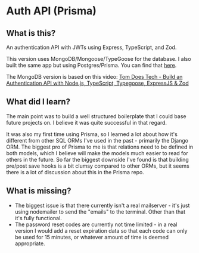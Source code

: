 # Auth API (Prisma)

## What is this?
An authentication API with JWTs using Express, TypeScript, and Zod.

This version uses MongoDB/Mongoose/TypeGoose for the database. I also built the same app but using Postgres/Prisma. You can find that [here](https://github.com/c-ehrlich/auth-api-mongoose).

The MongoDB version is based on this video: [Tom Does Tech - Build an Authentication API with Node.js, TypeScript, Typegoose, ExpressJS & Zod](https://www.youtube.com/watch?v=qylGaki0JhY)

## What did I learn?
The main point was to build a well structured boilerplate that I could base future projects on. I believe it was quite successful in that regard.

It was also my first time using Prisma, so I learned a lot about how it's different from other SQL ORMs I've used in the past - primarily the Django ORM. The biggest pro of Prisma to me is that relations need to be defined in both models, which I believe will make the models much easier to read for others in the future. So far the biggest downside I've found is that building pre/post save hooks is a bit clumsy compared to other ORMs, but it seems there is a lot of discussion about this in the Prisma repo.

## What is missing?
* The biggest issue is that there currently isn't a real mailserver - it's just using nodemailer to send the "emails" to the terminal. Other than that it's fully functional.
* The password reset codes are currently not time limited - in a real version I would add a reset expiration data so that each code can only be used for 15 minutes, or whatever amount of time is deemed appropriate.
